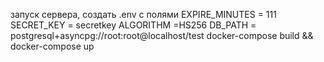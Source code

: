 запуск сервера, создать .env с полями
  EXPIRE_MINUTES = 111
  SECRET_KEY = secretkey
  ALGORITHM =HS256
  DB_PATH = postgresql+asyncpg://root:root@localhost/test
docker-compose build && docker-compose up
